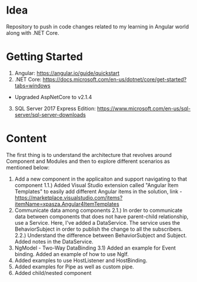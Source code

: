 # Idea
Repository to push in code changes related to my learning in Angular world along with .NET Core.

# Getting Started 
1) Angular:
https://angular.io/guide/quickstart
2) .NET Core:
https://docs.microsoft.com/en-us/dotnet/core/get-started?tabs=windows
- Upgraded AspNetCore to v2.1.4
3) SQL Server 2017 Express Edition:
https://www.microsoft.com/en-us/sql-server/sql-server-downloads

# Content

The first thing is to understand the architecture that revolves around Component and Modules and then to explore different scenarios as mentioned below:

1) Add a new component in the applicaiton and support navigating to that component
  1.1.) Added Visual Studio extension called "Angular Item Templates" to easily add different Angular items in the solution, link - https://marketplace.visualstudio.com/items?itemName=xpasza.Angular4ItemTemplates
2) Communicate data among components
  2.1.) In order to communicate data between components that does not have parent-child relationship, use a Service. Here, I've added a DataService. The service uses the  BehaviorSubject in order to publish the change to all the subscribers.
  2.2.) Understand the difference between BehaviorSubject and Subject. Added notes in the DataService.
 3) NgModel - Two-Way DataBinding
  3.1) Added an example for Event binding. Added an example of how to use NgIf.
 4) Added examples to use HostListener and HostBinding.
 5) Added examples for Pipe as well as custom pipe.
 6) Added child/nested component
